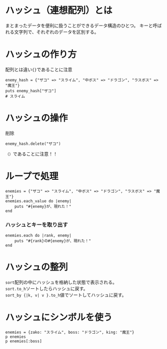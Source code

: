 # ハッシュ（連想配列）とは
まとまったデータを便利に扱うことができるデータ構造のひとつ。
キーと呼ばれる文字列で、それぞれのデータを区別する。

# ハッシュの作り方
配列とは違い`{}`であることに注意
```
enemy_hash = {"ザコ" => "スライム", "中ボス" => "ドラゴン", "ラスボス" => "魔王"}
puts enemy_hash["ザコ"]
# スライム
```
# ハッシュの操作
削除
```
enemy_hash.delete("ザコ")
```
`（）`であることに注意！！

# ループで処理
```
enemies = {"ザコ" => "スライム", "中ボス" => "ドラゴン", "ラスボス" => "魔王"}
enemies.each_value do |enemy|
	puts "#{enemy}が、現れた！"
end
```
### ハッシュとキーを取り出す

```
enemies.each do |rank, enemy|
	puts "#{rank}の#{enemy}が、現れた！"
end
```
# ハッシュの整列
`sort`配列の中にハッシュを格納した状態で表示される。<br>
`sort.to_h`ソートしたらハッシュに戻す。<br>
`sort_by {|k, v| v }.to_h`値でソートしてハッシュに戻す。

# ハッシュにシンボルを使う
```
enemies = {zako: "スライム", boss: "ドラゴン", king: "魔王"}
p enemies
p enemies[:boss]
```
